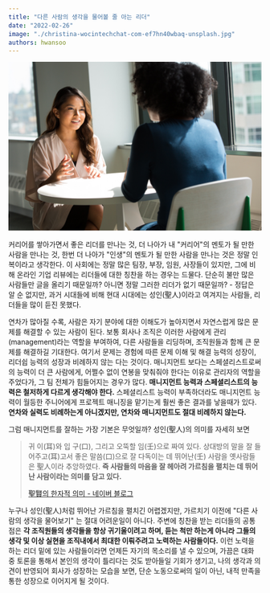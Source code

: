 ```yaml
---
title: "다른 사람의 생각을 물어볼 줄 아는 리더"
date: "2022-02-26"
image: "./christina-wocintechchat-com-ef7hn40wbaq-unsplash.jpg"
authors: hwansoo
---
```

![featured image](./christina-wocintechchat-com-ef7hn40wbaq-unsplash.jpg)

커리어를 쌓아가면서 좋은 리더를 만나는 것, 더 나아가 내 "커리어"의 멘토가 될 만한 사람을 만나는 것, 한번 더 나아가 "인생"의 멘토가 될 만한 사람을 만나는 것은 정말 인복이라고 생각한다. 이 사회에는 정말 많은 팀장, 부장, 임원, 사장들이 있지만, 그에 비해 온라인 기업 리뷰에는 리더들에 대한 칭찬을 하는 경우는 드물다. 단순히 불만 많은 사람들만 글을 올리기 때문일까? 아니면 정말 그러한 리더가 없기 때문일까? - 정답은 알 순 없지만, 과거 시대들에 비해 현대 시대에는 성인(聖人)이라고 여겨지는 사람들, 리더들을 많이 듣진 못했다.

연차가 많아질 수록, 사람은 자기 분야에 대한 이해도가 높아지면서 자연스럽게 많은 문제를 해결할 수 있는 사람이 된다. 보통 회사나 조직은 이러한 사람에게 관리(management)라는 역할을 부여하여, 다른 사람들을 리딩하며, 조직원들과 함께 큰 문제를 해결하길 기대한다. 여기서 문제는 경험에 따른 문제 이해 및 해결 능력의 성장이, 리더쉽 능력의 성장과 비례하지 않는 다는 것이다. 매니지먼트 보다는 스페셜리스트로써의 능력이 더 큰 사람에게, 어쩔수 없이 연봉을 맞춰줘야 한다는 이유로 관리자의 역할을 주었다가, 그 팀 전체가 힘들어지는 경우가 많다. **매니지먼트 능력과 스페셜리스트의 능력은 철저하게 다르게 생각해야 한다.** 스페셜리스트 능력이 부족하더라도 매니지먼트 능력이 월등한 주니어에게 프로젝트 매니징을 맡기는게 훨씬 좋은 결과를 낳을때가 있다. **연차와 실력도 비례하는게 아니겠지만, 연차와 매니지먼트도 절대 비례하지 않는다.**

그럼 매니지먼트를 잘하는 가장 기본은 무엇일까? 성인(聖人)의 의미를 자세히 보면

> 귀 이(耳)와 입 구(口), 그리고 오뚝할 임(壬)으로 짜여 있다. 상대방의 말을 잘 들어주고(耳)고서 좋은 말씀(口)으로 잘 다독이는 데 뛰어난(壬) 사람을 옛사람들은 聖人이라 추앙하였다. **즉 사람들의 마음을 잘 헤아려 가르침을 펼치는 데 뛰어난 사람이라는 의미를 담고 있다.**
> 
> [聖賢의 한자적 의미 - 네이버 블로그](https://m.blog.naver.com/choisy1227/90063536457)

누구나 성인(聖人)처럼 뛰어난 가르침을 펼치긴 어렵겠지만, 가르치기 이전에 "다른 사람의 생각을 물어보기" 는 절대 어려운일이 아니다. 주변에 칭찬을 받는 리더들의 공통점은 **각 조직원들의 생각들을 항상 귀기울이려고 하며, 듣는 척만 하는게 아니라 그들의 생각 및 이상 실현을 조직내에서 최대한 이뤄주려고 노력하는 사람들이다.** 이런 노력을 하는 리더 밑에 있는 사람들이라면 언제든 자기의 목소리를 낼 수 있으며, 가끔은 대화 중 토론을 통해서 본인의 생각이 틀리다는 것도 받아들일 기회가 생기고, 나의 생각과 의견이 반영되어 회사가 성장하는 모습을 보면, 단순 노동으로써의 일이 아닌, 내적 만족을 통한 성장으로 이어지게 될 것이다.
